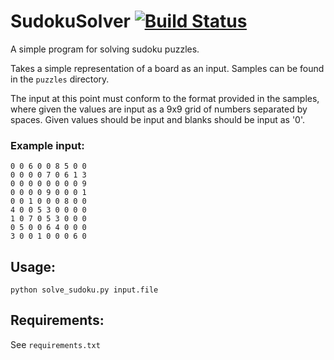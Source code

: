 # SudokuSolver [![Build Status](https://travis-ci.org/jvansan/SudokuSolver.svg?branch=master)](https://travis-ci.org/jvansan/SudokuSolver)
A simple program for solving sudoku puzzles.

Takes a simple representation of a board as an input. Samples can be found in the 
`puzzles` directory. 

The input at this point must conform to the format provided in the samples, where 
given the values are input as a 9x9 grid of numbers separated by spaces. Given 
values should be input and blanks should be input as '0'. 

### Example input:
```
0 0 6 0 0 8 5 0 0
0 0 0 0 7 0 6 1 3
0 0 0 0 0 0 0 0 9
0 0 0 0 9 0 0 0 1
0 0 1 0 0 0 8 0 0
4 0 0 5 3 0 0 0 0
1 0 7 0 5 3 0 0 0
0 5 0 0 6 4 0 0 0
3 0 0 1 0 0 0 6 0
```


## Usage:
`python solve_sudoku.py input.file`

## Requirements:
See `requirements.txt`
